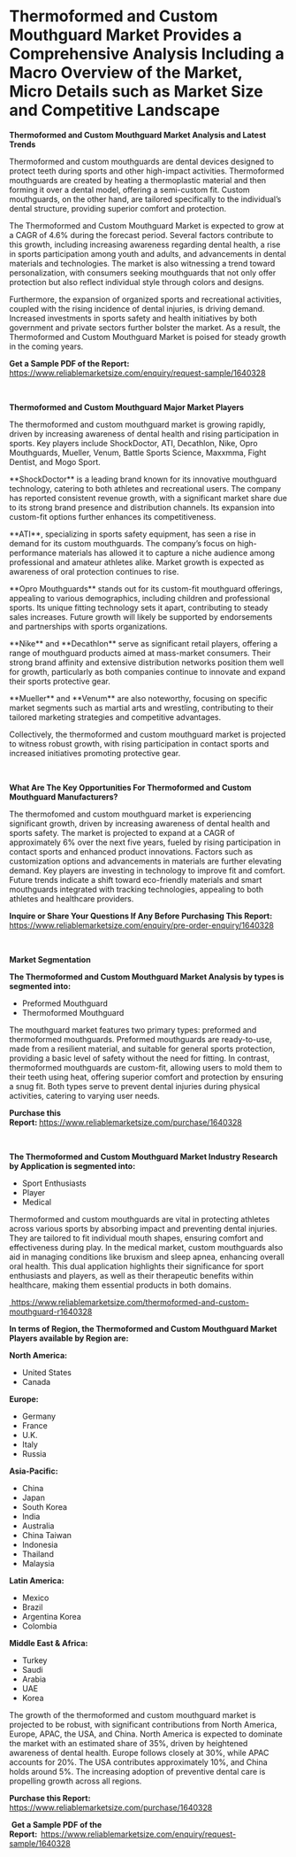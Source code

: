 <p><h1>Thermoformed and Custom Mouthguard Market Provides a Comprehensive Analysis Including a Macro Overview of the Market, Micro Details such as Market Size and Competitive Landscape</h1></p><p><strong>Thermoformed and Custom Mouthguard Market Analysis and Latest Trends</strong></p>
<p><p>Thermoformed and custom mouthguards are dental devices designed to protect teeth during sports and other high-impact activities. Thermoformed mouthguards are created by heating a thermoplastic material and then forming it over a dental model, offering a semi-custom fit. Custom mouthguards, on the other hand, are tailored specifically to the individual’s dental structure, providing superior comfort and protection.</p><p>The Thermoformed and Custom Mouthguard Market is expected to grow at a CAGR of 4.6% during the forecast period. Several factors contribute to this growth, including increasing awareness regarding dental health, a rise in sports participation among youth and adults, and advancements in dental materials and technologies. The market is also witnessing a trend toward personalization, with consumers seeking mouthguards that not only offer protection but also reflect individual style through colors and designs.</p><p>Furthermore, the expansion of organized sports and recreational activities, coupled with the rising incidence of dental injuries, is driving demand. Increased investments in sports safety and health initiatives by both government and private sectors further bolster the market. As a result, the Thermoformed and Custom Mouthguard Market is poised for steady growth in the coming years.</p></p>
<p><strong>Get a Sample PDF of the Report:&nbsp;</strong> <a href="https://www.reliablemarketsize.com/enquiry/request-sample/1640328?utm_campaign=3223&utm_medium=2&utm_source=Github&utm_content=ia&utm_term=14042025&utm_id=thermoformed-and-custom-mouthguard">https://www.reliablemarketsize.com/enquiry/request-sample/1640328</a></p>
<p>&nbsp;</p>
<p><strong>Thermoformed and Custom Mouthguard Major Market Players</strong></p>
<p><p>The thermoformed and custom mouthguard market is growing rapidly, driven by increasing awareness of dental health and rising participation in sports. Key players include ShockDoctor, ATI, Decathlon, Nike, Opro Mouthguards, Mueller, Venum, Battle Sports Science, Maxxmma, Fight Dentist, and Mogo Sport.</p><p>**ShockDoctor** is a leading brand known for its innovative mouthguard technology, catering to both athletes and recreational users. The company has reported consistent revenue growth, with a significant market share due to its strong brand presence and distribution channels. Its expansion into custom-fit options further enhances its competitiveness.</p><p>**ATI**, specializing in sports safety equipment, has seen a rise in demand for its custom mouthguards. The company’s focus on high-performance materials has allowed it to capture a niche audience among professional and amateur athletes alike. Market growth is expected as awareness of oral protection continues to rise.</p><p>**Opro Mouthguards** stands out for its custom-fit mouthguard offerings, appealing to various demographics, including children and professional sports. Its unique fitting technology sets it apart, contributing to steady sales increases. Future growth will likely be supported by endorsements and partnerships with sports organizations.</p><p>**Nike** and **Decathlon** serve as significant retail players, offering a range of mouthguard products aimed at mass-market consumers. Their strong brand affinity and extensive distribution networks position them well for growth, particularly as both companies continue to innovate and expand their sports protective gear.</p><p>**Mueller** and **Venum** are also noteworthy, focusing on specific market segments such as martial arts and wrestling, contributing to their tailored marketing strategies and competitive advantages.</p><p>Collectively, the thermoformed and custom mouthguard market is projected to witness robust growth, with rising participation in contact sports and increased initiatives promoting protective gear.</p></p>
<p>&nbsp;</p>
<p><strong>What Are The Key Opportunities For Thermoformed and Custom Mouthguard Manufacturers?</strong></p>
<p><p>The thermofomed and custom mouthguard market is experiencing significant growth, driven by increasing awareness of dental health and sports safety. The market is projected to expand at a CAGR of approximately 6% over the next five years, fueled by rising participation in contact sports and enhanced product innovations. Factors such as customization options and advancements in materials are further elevating demand. Key players are investing in technology to improve fit and comfort. Future trends indicate a shift toward eco-friendly materials and smart mouthguards integrated with tracking technologies, appealing to both athletes and healthcare providers.</p></p>
<p><strong>Inquire or Share Your Questions If Any Before Purchasing This Report:</strong> <a href="https://www.reliablemarketsize.com/enquiry/pre-order-enquiry/1640328?utm_campaign=3223&utm_medium=2&utm_source=Github&utm_content=ia&utm_term=14042025&utm_id=thermoformed-and-custom-mouthguard">https://www.reliablemarketsize.com/enquiry/pre-order-enquiry/1640328</a></p>
<p>&nbsp;</p>
<p><strong>Market Segmentation</strong></p>
<p><strong>The Thermoformed and Custom Mouthguard Market Analysis by types is segmented into:</strong></p>
<p><ul><li>Preformed Mouthguard</li><li>Thermoformed Mouthguard</li></ul></p>
<p><p>The mouthguard market features two primary types: preformed and thermoformed mouthguards. Preformed mouthguards are ready-to-use, made from a resilient material, and suitable for general sports protection, providing a basic level of safety without the need for fitting. In contrast, thermoformed mouthguards are custom-fit, allowing users to mold them to their teeth using heat, offering superior comfort and protection by ensuring a snug fit. Both types serve to prevent dental injuries during physical activities, catering to varying user needs.</p></p>
<p><strong>Purchase this Report:&nbsp;</strong><a href="https://www.reliablemarketsize.com/purchase/1640328?utm_campaign=3223&utm_medium=2&utm_source=Github&utm_content=ia&utm_term=14042025&utm_id=thermoformed-and-custom-mouthguard">https://www.reliablemarketsize.com/purchase/1640328</a></p>
<p>&nbsp;</p>
<p><strong>The Thermoformed and Custom Mouthguard Market Industry Research by Application is segmented into:</strong></p>
<p><ul><li>Sport Enthusiasts</li><li>Player</li><li>Medical</li></ul></p>
<p><p>Thermoformed and custom mouthguards are vital in protecting athletes across various sports by absorbing impact and preventing dental injuries. They are tailored to fit individual mouth shapes, ensuring comfort and effectiveness during play. In the medical market, custom mouthguards also aid in managing conditions like bruxism and sleep apnea, enhancing overall oral health. This dual application highlights their significance for sport enthusiasts and players, as well as their therapeutic benefits within healthcare, making them essential products in both domains.</p></p>
<p><a href="https://www.reliablemarketsize.com/thermoformed-and-custom-mouthguard-r1640328?utm_campaign=3223&utm_medium=2&utm_source=Github&utm_content=ia&utm_term=14042025&utm_id=thermoformed-and-custom-mouthguard">&nbsp;https://www.reliablemarketsize.com/thermoformed-and-custom-mouthguard-r1640328</a></p>
<p><strong>In terms of Region, the Thermoformed and Custom Mouthguard Market Players available by Region are:</strong></p>
<p>
    <p> <strong> North America: </strong>
        <ul>
            <li>United States</li>
            <li>Canada</li>
        </ul>
        </p> 
    <p> <strong> Europe: </strong>
        <ul>
            <li>Germany</li>
            <li>France</li>
            <li>U.K.</li>
            <li>Italy</li>
            <li>Russia</li>
        </ul>
        </p> 
    <p> <strong> Asia-Pacific: </strong>
        <ul>
            <li>China</li>
            <li>Japan</li>
            <li>South Korea</li>
            <li>India</li>
            <li>Australia</li>
            <li>China Taiwan</li>
            <li>Indonesia</li>
            <li>Thailand</li>
            <li>Malaysia</li>
        </ul>
        </p> 
    <p> <strong> Latin America: </strong>
        <ul>
            <li>Mexico</li>
            <li>Brazil</li>
            <li>Argentina Korea</li>
            <li>Colombia</li>
        </ul>
        </p> 
    <p> <strong> Middle East & Africa: </strong>
        <ul>
            <li>Turkey</li>
            <li>Saudi</li>
            <li>Arabia</li>
            <li>UAE</li>
            <li>Korea</li>
        </ul>
    </p>
    </p>
<p><p>The growth of the thermoformed and custom mouthguard market is projected to be robust, with significant contributions from North America, Europe, APAC, the USA, and China. North America is expected to dominate the market with an estimated share of 35%, driven by heightened awareness of dental health. Europe follows closely at 30%, while APAC accounts for 20%. The USA contributes approximately 10%, and China holds around 5%. The increasing adoption of preventive dental care is propelling growth across all regions.</p></p>
<p><strong>Purchase this Report: </strong><a href="https://www.reliablemarketsize.com/purchase/1640328?utm_campaign=3223&utm_medium=2&utm_source=Github&utm_content=ia&utm_term=14042025&utm_id=thermoformed-and-custom-mouthguard">https://www.reliablemarketsize.com/purchase/1640328</a></p>
<p>&nbsp;<strong>Get a Sample PDF of the Report:&nbsp;&nbsp;</strong><a href="https://www.reliablemarketsize.com/enquiry/request-sample/1640328?utm_campaign=3223&utm_medium=2&utm_source=Github&utm_content=ia&utm_term=14042025&utm_id=thermoformed-and-custom-mouthguard">https://www.reliablemarketsize.com/enquiry/request-sample/1640328</a></p>
<p><strong></strong></p>
<p><p></p><p></p><p></p></p>